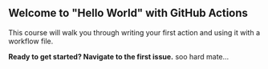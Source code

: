 ## Welcome to "Hello World" with GitHub Actions

This course will walk you through writing your first action and using it with a workflow file. 

**Ready to get started? Navigate to the first issue.**
soo hard mate...
